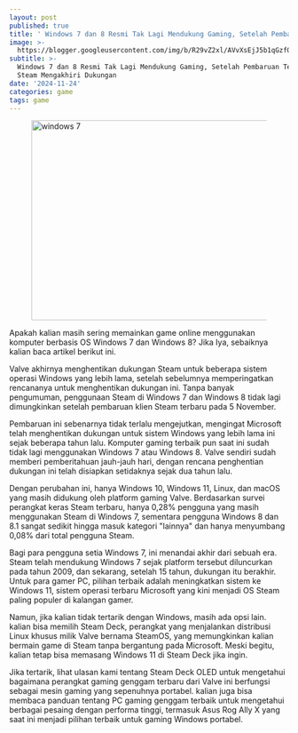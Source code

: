 ```yaml
---
layout: post
published: true
title: ' Windows 7 dan 8 Resmi Tak Lagi Mendukung Gaming, Setelah Pembaruan Terbaru Steam Mengakhiri Dukungan'
image: >-
  https://blogger.googleusercontent.com/img/b/R29vZ2xl/AVvXsEjJ5b1qGzfQkJLshDxnzdMFPCjXLW4lzckytSgFu8pCXV_fInKyn5qt80tWMCQUyW4b-sON0AwzgNXI33fDDiaO2YCIT_WaZtVB7ilWnCcc4DieLb3RojWcssk044D_F_5yuqxgoOKOJzLMV7yYc1MM6avrNAho8YCBhDqBbG5_Gof4F5dn3bx8tX7y0ts/h169-w300-rw/widows-7-min.webp
subtitle: >-
  Windows 7 dan 8 Resmi Tak Lagi Mendukung Gaming, Setelah Pembaruan Terbaru
  Steam Mengakhiri Dukungan
date: '2024-11-24'
categories: game
tags: game
---
```

<figure>
  <img alt="windows 7" height="360" width="640" src="https://blogger.googleusercontent.com/img/b/R29vZ2xl/AVvXsEjJ5b1qGzfQkJLshDxnzdMFPCjXLW4lzckytSgFu8pCXV_fInKyn5qt80tWMCQUyW4b-sON0AwzgNXI33fDDiaO2YCIT_WaZtVB7ilWnCcc4DieLb3RojWcssk044D_F_5yuqxgoOKOJzLMV7yYc1MM6avrNAho8YCBhDqBbG5_Gof4F5dn3bx8tX7y0ts/s1600-rw/widows-7-min.webp"/>
</figure>

<p>Apakah kalian masih sering memainkan game online menggunakan komputer berbasis OS Windows 7 dan Windows 8? Jika Iya, sebaiknya kalian baca artikel berikut ini.</p>
<!--more-->
<p>Valve akhirnya menghentikan dukungan Steam untuk beberapa sistem operasi Windows yang lebih lama, setelah sebelumnya memperingatkan rencananya untuk menghentikan dukungan ini. Tanpa banyak pengumuman, penggunaan Steam di Windows 7 dan Windows 8 tidak lagi dimungkinkan setelah pembaruan klien Steam terbaru pada 5 November.</p>
<p>Pembaruan ini sebenarnya tidak terlalu mengejutkan, mengingat Microsoft telah menghentikan dukungan untuk sistem Windows yang lebih lama ini sejak beberapa tahun lalu. Komputer gaming terbaik pun saat ini sudah tidak lagi menggunakan Windows 7 atau Windows 8. Valve sendiri sudah memberi pemberitahuan jauh-jauh hari, dengan rencana penghentian dukungan ini telah disiapkan setidaknya sejak dua tahun lalu.</p>
<p>Dengan perubahan ini, hanya Windows 10, Windows 11, Linux, dan macOS yang masih didukung oleh platform gaming Valve. Berdasarkan survei perangkat keras Steam terbaru, hanya 0,28% pengguna yang masih menggunakan Steam di Windows 7, sementara pengguna Windows 8 dan 8.1 sangat sedikit hingga masuk kategori "lainnya" dan hanya menyumbang 0,08% dari total pengguna Steam.</p>
<p>Bagi para pengguna setia Windows 7, ini menandai akhir dari sebuah era. Steam telah mendukung Windows 7 sejak platform tersebut diluncurkan pada tahun 2009, dan sekarang, setelah 15 tahun, dukungan itu berakhir. Untuk para gamer PC, pilihan terbaik adalah meningkatkan sistem ke Windows 11, sistem operasi terbaru Microsoft yang kini menjadi OS Steam paling populer di kalangan gamer.</p>
<p>Namun, jika kalian tidak tertarik dengan Windows, masih ada opsi lain. kalian bisa memilih Steam Deck, perangkat yang menjalankan distribusi Linux khusus milik Valve bernama SteamOS, yang memungkinkan kalian bermain game di Steam tanpa bergantung pada Microsoft. Meski begitu, kalian tetap bisa memasang Windows 11 di Steam Deck jika ingin.</p>
<p>Jika tertarik, lihat ulasan kami tentang Steam Deck OLED untuk mengetahui bagaimana perangkat gaming genggam terbaru dari Valve ini berfungsi sebagai mesin gaming yang sepenuhnya portabel. kalian juga bisa membaca panduan tentang PC gaming genggam terbaik untuk mengetahui berbagai pesaing dengan performa tinggi, termasuk Asus Rog Ally X yang saat ini menjadi pilihan terbaik untuk gaming Windows portabel.</p>